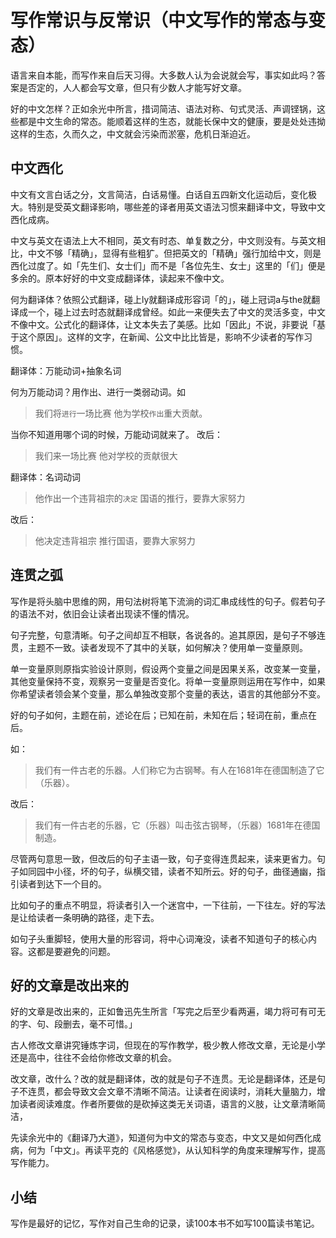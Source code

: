 # 写作常识与反常识（中文写作的常态与变态）

语言来自本能，而写作来自后天习得。大多数人认为会说就会写，事实如此吗？答案是否定的，人人都会写文章，但只有少数人才能写好文章。

好的中文怎样？正如余光中所言，措词简洁、语法对称、句式灵活、声调铿锅，这些都是中文生命的常态。能顺着这样的生态，就能长保中文的健康，要是处处违拗这样的生态，久而久之，中文就会污染而淤塞，危机日渐迫近。

## 中文西化

中文有文言白话之分，文言简洁，白话易懂。白话自五四新文化运动后，变化极大。特别是受英文翻译影响，哪些差的译者用英文语法习惯来翻译中文，导致中文西化成病。

中文与英文在语法上大不相同，英文有时态、单复数之分，中文则没有。与英文相比，中文不够「精确」，显得有些粗犷。但把英文的「精确」强行加给中文，则是西化过度了。如「先生们、女士们」而不是「各位先生、女士」这里的「们」便是多余的。原本好好的中文变成翻译体，读起来不像中文。

何为翻译体？依照公式翻译，碰上ly就翻译成形容词「的」，碰上冠词a与the就翻译成一个，碰上过去时态就翻译成曾经。如此一来便失去了中文的灵活多变，中文不像中文。公式化的翻译体，让文本失去了美感。比如「因此」不说，非要说「基于这个原因」。这样的文字，在新闻、公文中比比皆是，影响不少读者的写作习惯。

翻译体：万能动词+抽象名词

何为万能动词？用作出、进行一类弱动词。如
> 我们将`进行`一场比赛
> 他为学校`作出`重大贡献。

当你不知道用哪个词的时候，万能动词就来了。
改后：
> 我们来一场比赛
> 他对学校的贡献很大

翻译体：名词动词
> 他作出一个违背祖宗的`决定`
> 国语的推行，要靠大家努力

改后：
> 他决定违背祖宗
> 推行国语，要靠大家努力

## 连贯之弧

写作是将头脑中思维的网，用句法树将笔下流淌的词汇串成线性的句子。假若句子的语法不对，依旧会让读者出现读不懂的情况。

句子完整，句意清晰。句子之间却互不相联，各说各的。追其原因，是句子不够连贯，主题不一致。读者发现不了其中的关联，如何解决？使用单一变量原则。

单一变量原则原指实验设计原则，假设两个变量之间是因果关系，改变某一变量，其他变量保持不变，观察另一变量是否变化。将单一变量原则运用在写作中，如果你希望读者领会某个变量，那么单独改变那个变量的表达，语言的其他部分不变。

好的句子如何，主题在前，述论在后；已知在前，未知在后；轻词在前，重点在后。

如：
> 我们有一件古老的乐器。人们称它为古钢琴。有人在1681年在德国制造了它（乐器）。

改后：
> 我们有一件古老的乐器，它（乐器）叫击弦古钢琴，（乐器）1681年在德国制造。

尽管两句意思一致，但改后的句子主语一致，句子变得连贯起来，读来更省力。句子如同园中小径，坏的句子，纵横交错，读者不知所云。好的句子，曲径通幽，指引读者到达下一个目的。

比如句子的重点不明显，将读者引入一个迷宫中，一下往前，一下往左。好的写法是让给读者一条明确的路径，走下去。

如句子头重脚轻，使用大量的形容词，将中心词淹没，读者不知道句子的核心内容。这都是要避免的问题。

## 好的文章是改出来的

好的文章是改出来的，正如鲁迅先生所言「写完之后至少看两遍，竭力将可有可无的字、句、段删去，毫不可惜。」

古人修改文章讲究锤炼字词，但现在的写作教学，极少教人修改文章，无论是小学还是高中，往往不会给你修改文章的机会。

改文章，改什么？改的就是翻译体，改的就是句子不连贯。无论是翻译体，还是句子不连贯，都会导致文会文章不清晰不简洁。让读者在阅读时，消耗大量脑力，增加读者阅读难度。作者所要做的是砍掉这类无关词语，语言的义肢，让文章清晰简洁，

先读余光中的《翻译乃大道》，知道何为中文的常态与变态，中文又是如何西化成病，何为「中文」。再读平克的《风格感觉》，从认知科学的角度来理解写作，提高写作能力。

## 小结

写作是最好的记忆，写作对自己生命的记录，读100本书不如写100篇读书笔记。

